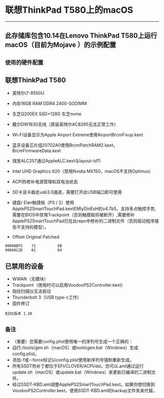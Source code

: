 # 联想ThinkPad T580上的macOS

--------------------------------------------------------------------------
此存储库包含10.14在Lenovo ThinkPad T580上运行macOS（目前为Mojave ）的示例配置
--------------------------------------------------------------------------

  `使用的硬件配置`
  -------------------------------------  
   联想ThinkPad T580
   ------------------------------------
    
  *  英特尔i7-8550U
    
  *  内存16GB RAM DDR4 2400-SODIMM
    
  *  东芝Q200EX SSD+128G 东芝nvme
    
  *  戴尔DW1830无线（原装英特尔AC8265无法正常工作）
  
  *  Wi-Fi设备显示为Apple Airport Extreme使用AirportBrcmFixup.kext
  
  *  蓝牙设备芯片组20702A0使用BrcmPatchRAM2.kext，BrcmFirmwareData.kext
  
  *  瑞昱ALC257通过AppleALC.kext与layout-id11
  
  *  Intel UHD Graphics 620（禁用Nvidia MX150，macOS不支持Optimus）
 
  *  ACPI热修补电源管理和双电池状态
 
  *  SD卡读卡器走usb3.0通道，需要打开此USB端口即可使用
  
  *  键盘/ Elan触摸板（PS / 2）使用ApplePS2SmartTouchPad.kextEMlyDinEsH的v4.7b5，支持多点触控手势,需要在BIOS中禁用Trackpoint（否则触摸板将被断开）,需要修补ApplePS2SmartTouchPad已在此repo中修补的二进制文件（否则驱动程序报告不支持的模型）。
  
  *  Offset      Original    Patched 
    
    0000ABF5    72          EB
    0000AC2D    01          04

已禁用的设备
----------------------
  *  WWAN（无模块）
  *  Trackpoint（使用时可以启用VoodooPS2Controller.kext）
  *  指纹扫描仪无法驱动
  *  Thunderbolt 3（USB type-c工作）
  *  固件修订
    
    BIOS版本 1.20
  
  `备注`
   ---
  * （重要）您需要config.plist使用唯一的序列号生成一个正确的：
  *  运行./tools/gen.sh（macOS）或tools\gen.bat（Windows）生成config.plist。
  *  添加-f或--force标记以config.plist使用新序列号强制重新生成。
  *  所有SSDT热补丁都位于EFI/CLOVER/ACPI/dsl。您可以.aml通过运行update.sh（macOS）或update.bat（Windows）来更新已编译的二进制文件。
  *  经过SSDT-KBD.aml调整ApplePS2SmartTouchPad.kext。如果你想切换到VoodooPS2Controller.kext，使用SSDT-KBD.aml的backup文件夹来代替。
